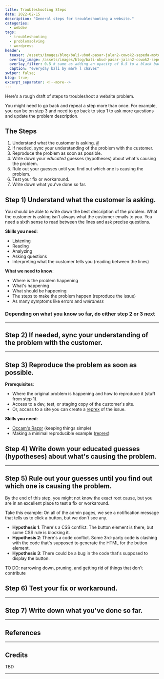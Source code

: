 ```yaml
---
title: Troubleshooting Steps
date: 2022-02-15
description: "General steps for troubleshooting a website."
categories:
  - webdev
tags:
  - troubleshooting
  - problemsolving
  - wordpress
header:
  teaser: /assets/images/blog/bali-ubud-pasar-jalan2-cowok2-sepeda-motor-300w.webp
  overlay_image: /assets/images/blog/bali-ubud-pasar-jalan2-cowok2-sepeda-motor-1280w.webp
  overlay_filter: 0.5 # same as adding an opacity of 0.5 to a black background
  caption: "everyday bali by mark l chaves"
swiper: false;
blog: true;
excerpt_separator: <!--more-->
---
```


Here's a rough draft of steps to troubleshoot a website problem.

<!--more-->

You might need to go back and repeat a step more than once. For example, you can be on step 3 and need to go back to step 1 to ask more questions and update the problem description.

## The Steps

1. Understand what the customer is asking. <a href="#step-1">#</a>
2. If needed, sync your understanding of the problem with the customer.
3. Reproduce the problem as soon as possible.
4. Write down your _educated_ guesses (hypotheses) about what's causing the problem.
5. Rule out your guesses until you find out which one is causing the problem.
6. Test your fix or workaround.
7. Write down what you've done so far.

<a id="step-1"></a>
## Step 1) Understand what the customer is asking.

You should be able to write down the best description of the problem. What the customer is asking isn't always what the customer emails to you. You need a sixth sense to read between the lines and ask precise questions.

**Skills you need**:

- Listening
- Reading
- Analyzing
- Asking questions
- Interpreting what the customer tells you (reading between the lines)

**What we need to know**:

- Where is the problem happening
- What's happening
- What should be happening
- The steps to make the problem happen (reproduce the issue) 
- As many symptoms like errors and _weirdness_

### Depending on what you know so far, do either step 2 or 3 next

---

## Step 2) If needed, sync your understanding of the problem with the customer. 

---

## Step 3) Reproduce the problem as soon as possible.

**Prerequisites**:

- Where the original problem is happening and how to reproduce it (stuff from step 1).
- Access to a dev, test, or staging copy of the customer's site.
- Or, access to a site you can create a [reprex](https://stackoverflow.com/help/minimal-reproducible-example) of the issue.

**Skills you need**:

- [Occam's Razor](https://en.wikipedia.org/wiki/Occam%27s_razor) (keeping things simple)
- Making a minimal reproducible example ([reprex](https://stackoverflow.com/help/minimal-reproducible-example))

## Step 4) Write down your educated guesses (hypotheses) about what's causing the problem.

---

## Step 5) Rule out your guesses until you find out which one is causing the problem.

By the end of this step, you might not know the exact root cause, but you are in an excellent place to test a fix or workaround.

Take this example: On all of the admin pages, we see a notification message that tells us to click a button, but we don't see any.

- **Hypothesis 1**: There's a CSS conflict. The button element is there, but some CSS rule is blocking it.
- **Hypothesis 2**: There's a code conflict. Some 3rd-party code is clashing with the code that's supposed to generate the HTML for the button element.
- **Hypothesis 3**: There could be a bug in the code that's supposed to display the button.

TO DO: narrowing down, pruning, and getting rid of things that don't contribute 

## Step 6) Test your fix or workaround.

---

## Step 7) Write down what you've done so far.

---

## References



---

## Credits

TBD

---